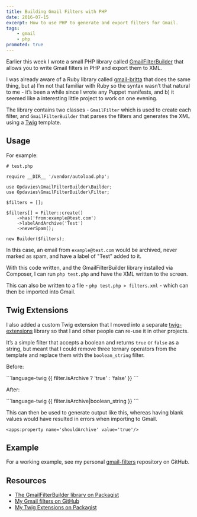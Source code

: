 ```yaml
---
title: Building Gmail Filters with PHP
date: 2016-07-15
excerpt: How to use PHP to generate and export filters for Gmail.
tags:
    - gmail
    - php
promoted: true
---
```


Earlier this week I wrote a small PHP library called [GmailFilterBuilder][0]
that allows you to write Gmail filters in PHP and export them to XML.

I was already aware of a Ruby library called [gmail-britta][1] that does the
same thing, but a) I’m not that familiar with Ruby so the syntax wasn’t that
natural to me - it’s been a while since I wrote any Puppet manifests, and b) it
seemed like a interesting little project to work on one evening.

The library contains two classes - `GmailFilter` which is used to create each
filter, and `GmailFilterBuilder` that parses the filters and generates the XML
using a [Twig][2] template.

## Usage

For example:

```language-php
# test.php

require __DIR__ '/vendor/autoload.php';

use Opdavies\GmailFilterBuilder\Builder;
use Opdavies\GmailFilterBuilder\Filter;

$filters = [];

$filters[] = Filter::create()
    ->has('from:example@test.com')
    ->labelAndArchive('Test')
    ->neverSpam();

new Builder($filters);
```

In this case, an email from `example@test.com` would be archived, never marked
as spam, and have a label of "Test" added to it.

With this code written, and the GmailFilterBuilder library installed via
Composer, I can run `php test.php` and have the XML written to the screen.

This can also be written to a file - `php test.php > filters.xml` - which can
then be imported into Gmail.

## Twig Extensions

I also added a custom Twig extension that I moved into a separate
[twig-extensions][5] library so that I and other people can re-use it in other
projects.

It’s a simple filter that accepts a boolean and returns `true` or `false` as a
string, but meant that I could remove three ternary operators from the template
and replace them with the `boolean_string` filter.

Before:

<div v-pre markdown="1">
```language-twig
{{ filter.isArchive ? 'true' : 'false' }}
```
</div>

After:

<div v-pre markdown="1">
```language-twig
{{ filter.isArchive|boolean_string }}
```
</div>

This can then be used to generate output like this, whereas having blank values
would have resulted in errors when importing to Gmail.

```language-xml
<apps:property name='shouldArchive' value='true'/>
```

## Example

For a working example, see my personal [gmail-filters][3] repository on GitHub.

## Resources

- [The GmailFilterBuilder library on Packagist][4]
- [My Gmail filters on GitHub][3]
- [My Twig Extensions on Packagist][5]

[0]: https://github.com/opdavies/gmail-filter-builder
[1]: https://github.com/antifuchs/gmail-britta
[2]: http://twig.sensiolabs.org
[3]: https://github.com/opdavies/gmail-filters
[4]: https://packagist.org/packages/opdavies/gmail-filter-builder
[5]: https://packagist.org/packages/opdavies/twig-extensions
